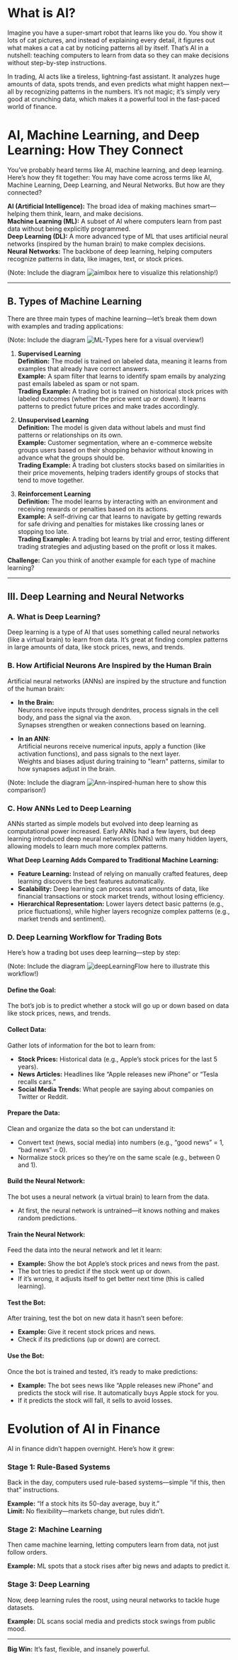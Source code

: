 # What is AI?

Imagine you have a super-smart robot that learns like you do. You show it lots of cat pictures, and instead of explaining every detail, it figures out what makes a cat a cat by noticing patterns all by itself. That’s AI in a nutshell: teaching computers to learn from data so they can make decisions without step-by-step instructions.

In trading, AI acts like a tireless, lightning-fast assistant. It analyzes huge amounts of data, spots trends, and even predicts what might happen next—all by recognizing patterns in the numbers. It’s not magic; it’s simply very good at crunching data, which makes it a powerful tool in the fast-paced world of finance.

# AI, Machine Learning, and Deep Learning: How They Connect
You’ve probably heard terms like AI, machine learning, and deep learning. Here’s how they fit together:
You may have come across terms like AI, Machine Learning, Deep Learning, and Neural Networks. But how are they connected?

**AI (Artificial Intelligence):** The broad idea of making machines smart—helping them think, learn, and make decisions.  
**Machine Learning (ML):** A subset of AI where computers learn from past data without being explicitly programmed.  
**Deep Learning (DL):** A more advanced type of ML that uses artificial neural networks (inspired by the human brain) to make complex decisions.  
**Neural Networks:** The backbone of deep learning, helping computers recognize patterns in data, like images, text, or stock prices.

(Note: Include the diagram ![aimlbox](images/aimlbox.png) here to visualize this relationship!)

---

## B. Types of Machine Learning

There are three main types of machine learning—let’s break them down with examples and trading applications:

(Note: Include the diagram ![ML-Types](images/ML-Types.png) here for a visual overview!)

1. **Supervised Learning**  
   **Definition:** The model is trained on labeled data, meaning it learns from examples that already have correct answers.  
   **Example:** A spam filter that learns to identify spam emails by analyzing past emails labeled as spam or not spam.  
   **Trading Example:** A trading bot is trained on historical stock prices with labeled outcomes (whether the price went up or down). It learns patterns to predict future prices and make trades accordingly.

2. **Unsupervised Learning**  
   **Definition:** The model is given data without labels and must find patterns or relationships on its own.  
   **Example:** Customer segmentation, where an e-commerce website groups users based on their shopping behavior without knowing in advance what the groups should be.  
   **Trading Example:** A trading bot clusters stocks based on similarities in their price movements, helping traders identify groups of stocks that tend to move together.

3. **Reinforcement Learning**  
   **Definition:** The model learns by interacting with an environment and receiving rewards or penalties based on its actions.  
   **Example:** A self-driving car that learns to navigate by getting rewards for safe driving and penalties for mistakes like crossing lanes or stopping too late.  
   **Trading Example:** A trading bot learns by trial and error, testing different trading strategies and adjusting based on the profit or loss it makes.

**Challenge:** Can you think of another example for each type of machine learning?

---

## III. Deep Learning and Neural Networks

### A. What is Deep Learning?
Deep learning is a type of AI that uses something called neural networks (like a virtual brain) to learn from data. It’s great at finding complex patterns in large amounts of data, like stock prices, news, and trends.

### B. How Artificial Neurons Are Inspired by the Human Brain
Artificial neural networks (ANNs) are inspired by the structure and function of the human brain:

- **In the Brain:**  
  Neurons receive inputs through dendrites, process signals in the cell body, and pass the signal via the axon.  
  Synapses strengthen or weaken connections based on learning.

- **In an ANN:**  
  Artificial neurons receive numerical inputs, apply a function (like activation functions), and pass signals to the next layer.  
  Weights and biases adjust during training to "learn" patterns, similar to how synapses adjust in the brain.

(Note: Include the diagram ![Ann-inspired-human](images/Ann-inspired-human.png) here to show this comparison!)

### C. How ANNs Led to Deep Learning
ANNs started as simple models but evolved into deep learning as computational power increased. Early ANNs had a few layers, but deep learning introduced deep neural networks (DNNs) with many hidden layers, allowing models to learn much more complex patterns.

**What Deep Learning Adds Compared to Traditional Machine Learning:**

- **Feature Learning:** Instead of relying on manually crafted features, deep learning discovers the best features automatically.
- **Scalability:** Deep learning can process vast amounts of data, like financial transactions or stock market trends, without losing efficiency.
- **Hierarchical Representation:** Lower layers detect basic patterns (e.g., price fluctuations), while higher layers recognize complex patterns (e.g., market trends and sentiment).

### D. Deep Learning Workflow for Trading Bots
Here’s how a trading bot uses deep learning—step by step:

(Note: Include the diagram ![deepLearningFlow](images/deepLearningFlow3.png) here to illustrate this workflow!)

#### Define the Goal:
The bot’s job is to predict whether a stock will go up or down based on data like stock prices, news, and trends.

#### Collect Data:
Gather lots of information for the bot to learn from:
- **Stock Prices:** Historical data (e.g., Apple’s stock prices for the last 5 years).
- **News Articles:** Headlines like “Apple releases new iPhone” or “Tesla recalls cars.”
- **Social Media Trends:** What people are saying about companies on Twitter or Reddit.

#### Prepare the Data:
Clean and organize the data so the bot can understand it:
- Convert text (news, social media) into numbers (e.g., “good news” = 1, “bad news” = 0).
- Normalize stock prices so they’re on the same scale (e.g., between 0 and 1).

#### Build the Neural Network:
The bot uses a neural network (a virtual brain) to learn from the data.
- At first, the neural network is untrained—it knows nothing and makes random predictions.

#### Train the Neural Network:
Feed the data into the neural network and let it learn:
- **Example:** Show the bot Apple’s stock prices and news from the past.
- The bot tries to predict if the stock went up or down.
- If it’s wrong, it adjusts itself to get better next time (this is called learning).

#### Test the Bot:
After training, test the bot on new data it hasn’t seen before:
- **Example:** Give it recent stock prices and news.
- Check if its predictions (up or down) are correct.

#### Use the Bot:
Once the bot is trained and tested, it’s ready to make predictions:
- **Example:** The bot sees news like “Apple releases new iPhone” and predicts the stock will rise. It automatically buys Apple stock for you.
- If it predicts the stock will fall, it sells to avoid losses.


# Evolution of AI in Finance

AI in finance didn’t happen overnight. Here’s how it grew:


### Stage 1: Rule-Based Systems

Back in the day, computers used rule-based systems—simple “if this, then that” instructions.

**Example:** “If a stock hits its 50-day average, buy it.”  
**Limit:** No flexibility—markets change, but rules didn’t.

### Stage 2: Machine Learning

Then came machine learning, letting computers learn from data, not just follow orders.

**Example:** ML spots that a stock rises after big news and adapts to predict it.

### Stage 3: Deep Learning

Now, deep learning rules the roost, using neural networks to tackle huge datasets.

**Example:** DL scans social media and predicts stock swings from public mood.

---

**Big Win:** It’s fast, flexible, and insanely powerful.

